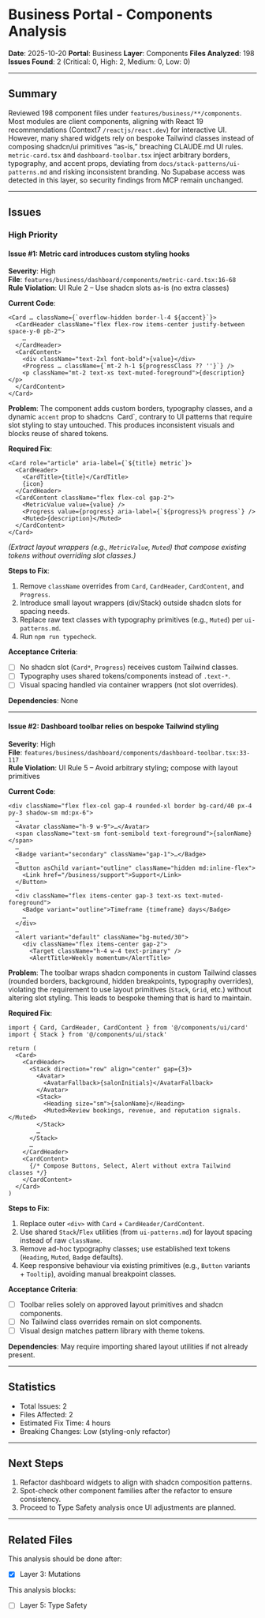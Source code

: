 # Business Portal - Components Analysis

**Date**: 2025-10-20
**Portal**: Business
**Layer**: Components
**Files Analyzed**: 198
**Issues Found**: 2 (Critical: 0, High: 2, Medium: 0, Low: 0)

---

## Summary

Reviewed 198 component files under `features/business/**/components`. Most modules are client components, aligning with React 19 recommendations (Context7 `/reactjs/react.dev`) for interactive UI. However, many shared widgets rely on bespoke Tailwind classes instead of composing shadcn/ui primitives “as-is,” breaching CLAUDE.md UI rules. `metric-card.tsx` and `dashboard-toolbar.tsx` inject arbitrary borders, typography, and accent props, deviating from `docs/stack-patterns/ui-patterns.md` and risking inconsistent branding. No Supabase access was detected in this layer, so security findings from MCP remain unchanged.

---

## Issues

### High Priority

#### Issue #1: Metric card introduces custom styling hooks
**Severity**: High  
**File**: `features/business/dashboard/components/metric-card.tsx:16-68`  
**Rule Violation**: UI Rule 2 – Use shadcn slots as-is (no extra classes)

**Current Code**:
```tsx
<Card … className={`overflow-hidden border-l-4 ${accent}`}>
  <CardHeader className="flex flex-row items-center justify-between space-y-0 pb-2">
    …
  </CardHeader>
  <CardContent>
    <div className="text-2xl font-bold">{value}</div>
    <Progress … className={`mt-2 h-1 ${progressClass ?? ''}`} />
    <p className="mt-2 text-xs text-muted-foreground">{description}</p>
  </CardContent>
</Card>
```

**Problem**: The component adds custom borders, typography classes, and a dynamic `accent` prop to shadcn`s `Card`, contrary to UI patterns that require slot styling to stay untouched. This produces inconsistent visuals and blocks reuse of shared tokens.

**Required Fix**:
```tsx
<Card role="article" aria-label={`${title} metric`}>
  <CardHeader>
    <CardTitle>{title}</CardTitle>
    {icon}
  </CardHeader>
  <CardContent className="flex flex-col gap-2">
    <MetricValue value={value} />
    <Progress value={progress} aria-label={`${progress}% progress`} />
    <Muted>{description}</Muted>
  </CardContent>
</Card>
```
*(Extract layout wrappers (e.g., `MetricValue`, `Muted`) that compose existing tokens without overriding slot classes.)*

**Steps to Fix**:
1. Remove `className` overrides from `Card`, `CardHeader`, `CardContent`, and `Progress`.
2. Introduce small layout wrappers (div/Stack) outside shadcn slots for spacing needs.
3. Replace raw text classes with typography primitives (e.g., `Muted`) per `ui-patterns.md`.
4. Run `npm run typecheck`.

**Acceptance Criteria**:
- [ ] No shadcn slot (`Card*`, `Progress`) receives custom Tailwind classes.
- [ ] Typography uses shared tokens/components instead of `.text-*`.
- [ ] Visual spacing handled via container wrappers (not slot overrides).

**Dependencies**: None

---

#### Issue #2: Dashboard toolbar relies on bespoke Tailwind styling
**Severity**: High  
**File**: `features/business/dashboard/components/dashboard-toolbar.tsx:33-117`  
**Rule Violation**: UI Rule 5 – Avoid arbitrary styling; compose with layout primitives

**Current Code**:
```tsx
<div className="flex flex-col gap-4 rounded-xl border bg-card/40 px-4 py-3 shadow-sm md:px-6">
  …
  <Avatar className="h-9 w-9">…</Avatar>
  <span className="text-sm font-semibold text-foreground">{salonName}</span>
  …
  <Badge variant="secondary" className="gap-1">…</Badge>
  …
  <Button asChild variant="outline" className="hidden md:inline-flex">
    <Link href="/business/support">Support</Link>
  </Button>
  …
  <div className="flex items-center gap-3 text-xs text-muted-foreground">
    <Badge variant="outline">Timeframe {timeframe} days</Badge>
    …
  </div>
  …
  <Alert variant="default" className="bg-muted/30">
    <div className="flex items-center gap-2">
      <Target className="h-4 w-4 text-primary" />
      <AlertTitle>Weekly momentum</AlertTitle>
```

**Problem**: The toolbar wraps shadcn components in custom Tailwind classes (rounded borders, background, hidden breakpoints, typography overrides), violating the requirement to use layout primitives (`Stack`, `Grid`, etc.) without altering slot styling. This leads to bespoke theming that is hard to maintain.

**Required Fix**:
```tsx
import { Card, CardHeader, CardContent } from '@/components/ui/card'
import { Stack } from '@/components/ui/stack'

return (
  <Card>
    <CardHeader>
      <Stack direction="row" align="center" gap={3}>
        <Avatar>
          <AvatarFallback>{salonInitials}</AvatarFallback>
        </Avatar>
        <Stack>
          <Heading size="sm">{salonName}</Heading>
          <Muted>Review bookings, revenue, and reputation signals.</Muted>
        </Stack>
        …
      </Stack>
      …
    </CardHeader>
    <CardContent>
      {/* Compose Buttons, Select, Alert without extra Tailwind classes */}
    </CardContent>
  </Card>
)
```

**Steps to Fix**:
1. Replace outer `<div>` with `Card` + `CardHeader/CardContent`.
2. Use shared `Stack`/`Flex` utilities (from `ui-patterns.md`) for layout spacing instead of raw `className`.
3. Remove ad-hoc typography classes; use established text tokens (`Heading`, `Muted`, `Badge` defaults).
4. Keep responsive behaviour via existing primitives (e.g., `Button` variants + `Tooltip`), avoiding manual breakpoint classes.

**Acceptance Criteria**:
- [ ] Toolbar relies solely on approved layout primitives and shadcn components.
- [ ] No Tailwind class overrides remain on slot components.
- [ ] Visual design matches pattern library with theme tokens.

**Dependencies**: May require importing shared layout utilities if not already present.

---

## Statistics

- Total Issues: 2
- Files Affected: 2
- Estimated Fix Time: 4 hours
- Breaking Changes: Low (styling-only refactor)

---

## Next Steps

1. Refactor dashboard widgets to align with shadcn composition patterns.
2. Spot-check other component families after the refactor to ensure consistency.
3. Proceed to Type Safety analysis once UI adjustments are planned.

---

## Related Files

This analysis should be done after:
- [x] Layer 3: Mutations

This analysis blocks:
- [ ] Layer 5: Type Safety

